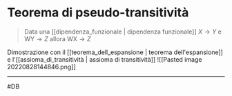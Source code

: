 # Teorema di pseudo-transitività
> Data una [[dipendenza_funzionale | dipendenza funzionale]] $X \rightarrow Y$ e $\text{WY} \rightarrow Z$ allora $\text{WX} \rightarrow Z$

Dimostrazione con il [[teorema_dell_espansione | teorema dell'espansione]] e l'[[assioma_di_transitività | assioma di transitività]]
![[Pasted image 20220828144846.png]]

---
#DB